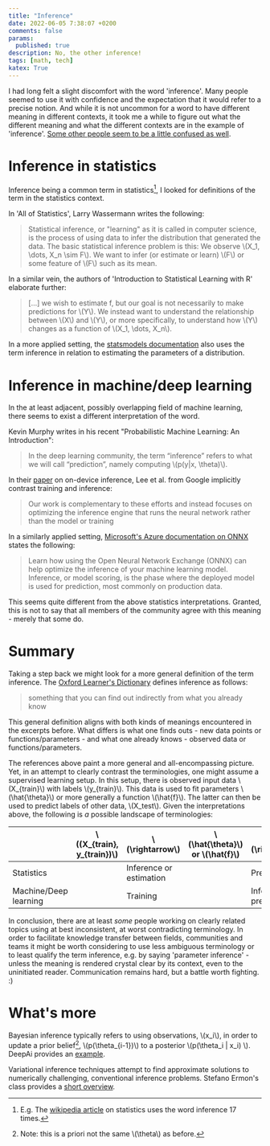 ```yaml
---
title: "Inference"
date: 2022-06-05 7:38:07 +0200
comments: false
params:
  published: true
description: No, the other inference!
tags: [math, tech]
katex: True
---
```


I had long felt a slight discomfort with the word 'inference'. Many people seemed to use it with confidence and the expectation that it would refer to a precise notion. And while it is not uncommon for a word to have different meaning in different contexts, it took me a while to figure out what the different meaning and what the different contexts are in the example of 'inference'. [Some other people seem to be a little confused as well](https://stackoverflow.com/questions/55852777/is-training-inference-terminology-in-deep-learning-any-different-than-train-te).


# Inference in statistics

Inference being a common term in statistics[^0], I looked for definitions of the term in the statistics context.

In 'All of Statistics', Larry Wassermann writes the following:

> Statistical inference, or "learning" as it is called in computer science, is the process of using data to infer the distribution that generated the data. The basic statistical inference problem is this:
> We observe \\(X_1, \dots, X_n \sim  F\\). We want to infer (or estimate or learn) \\(F\\) or some feature of \\(F\\) such as its mean.

In a similar vein, the authors of 'Introduction to Statistical Learning with R' elaborate further:

> [...] we wish to estimate f, but our goal is not necessarily to make predictions for \\(Y\\). We instead want to understand the relationship between \\(X\\) and \\(Y\\), or more specifically, to understand how \\(Y\\) changes as a function of \\(X_1, \dots, X_n\\).

In a more applied setting, the [statsmodels documentation](https://www.statsmodels.org/stable/emplike.html?highlight=inference) also uses the term inference in relation to estimating the parameters of a distribution.

# Inference in machine/deep learning

In the at least adjacent, possibly overlapping field of machine learning, there seems to exist a different interpretation of the word.

Kevin Murphy writes in his recent "Probabilistic Machine Learning: An Introduction":

>  In the deep learning community, the term “inference” refers to what we will call “prediction”, namely computing \\(p(y|x, \theta)\\).

In their [paper](https://arxiv.org/pdf/1907.01989.pdf) on on-device inference, Lee et al. from Google implicitly contrast training and inference:

>  Our work is complementary to these efforts and instead focuses on optimizing the inference engine that runs the neural network rather than the model or training

In a similarly applied setting, [Microsoft's Azure documentation on ONNX](https://docs.microsoft.com/en-us/azure/machine-learning/concept-onnx) states the following:

> Learn how using the Open Neural Network Exchange (ONNX) can help optimize the inference of your machine learning model. Inference, or model scoring, is the phase where the deployed model is used for prediction, most commonly on production data.

This seems quite different from the above statistics interpretations. Granted, this is not to say that all members of the community agree with this meaning - merely that some do.

# Summary

Taking a step back we might look for a more general definition of the term inference. The [Oxford Learner's Dictionary](https://www.oxfordlearnersdictionaries.com/definition/english/inference#:~:text=%2F%CB%88%C9%AAnf%C9%99r%C9%99ns%2F,you%20already%20know%20synonym%20deduction) defines inference as follows:

> something that you can find out indirectly from what you already know

This general definition aligns with both kinds of meanings encountered in the excerpts before. What differs is what one finds outs - new data points or functions/parameters - and what one already knows - observed data or functions/parameters.

The references above paint a more general and all-encompassing picture. Yet, in an attempt to clearly contrast the terminologies, one might assume a supervised learning setup. In this setup, there is observed input data \\(X_{train}\\) with labels \\(y_{train}\\). This data is used to fit parameters \\(\hat{\theta}\\) or more generally a function \\(\hat{f}\\). The latter can then be used to predict labels of other data, \\(X_test\\). Given the interpretations above, the following is _a_ possible landscape of terminologies:

|                       | \\((X_{train}, y_{train})\\) | \\(\rightarrow\\)       | \\(\hat{\theta}\\) or \\(\\hat{f}\\) | \\(\rightarrow\\)       | \\((X_{test},\hat{y}_{test})\\) |
|-----------------------|---------|-------------------------|--------------------------------------|-------------------------|---------------|
| Statistics            |         | Inference or estimation |                                      | Prediction              |               |
| Machine/Deep learning |         | Training                |                                      | Inference or prediction |               |

In conclusion, there are at least _some_ people working on clearly related topics using at best inconsistent, at worst contradicting terminology. In order to facilitate knowledge transfer between fields, communities and teams it might be worth considering to use less ambiguous terminology or to  least qualify the term inference, e.g. by saying 'parameter inference' - unless the meaning is rendered crystal clear by its context, even to the uninitiated reader. Communication remains hard, but a battle worth fighting. :)

# What's more
Bayesian inference typically refers to using observations, \\(x_i\\), in order to update a prior belief[^1], \\(p(\theta_{i-1})\\) to a posterior \\(p(\theta_i | x_i) \\). DeepAi provides an [example](https://deepai.org/machine-learning-glossary-and-terms/bayesian-inference).

Variational inference techniques attempt to find approximate solutions to numerically challenging, conventional inference problems. Stefano Ermon's class provides a [short overview](https://ermongroup.github.io/cs228-notes/inference/variational/).

[^0]: E.g. The [wikipedia article](https://en.wikipedia.org/wiki/Statistics) on statistics uses the word inference 17 times.
[^1]: Note: this is a priori not the same \\(\theta\\) as before.

